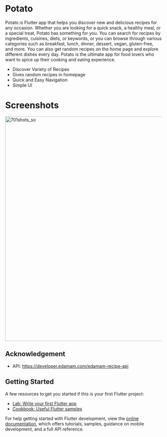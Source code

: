 # Potato

Potato is Flutter app that helps you discover new and delicious recipes for any occasion. Whether you are looking for a quick snack, a healthy meal, or a special treat, Potato has something for you. You can search for recipes by ingredients, cuisines, diets, or keywords, or you can browse through various categories such as breakfast, lunch, dinner, dessert, vegan, gluten-free, and more. You can also get random recipes on the home page and explore different dishes every day. Potato is the ultimate app for food lovers who want to spice up their cooking and eating experience.

- Discover Variety of Recipes
- Gives random recipes in homepage
- Quick and Easy Navigation
- Simple UI

# Screenshots

<img src="https://github.com/isthissuraj/potato/assets/112235622/56d77f7c-acf2-4232-bf84-d9f0019ed95f" alt="701shots_so" width="720"/>


## Acknowledgement 

- API: https://developer.edamam.com/edamam-recipe-api
## Getting Started


A few resources to get you started if this is your first Flutter project:

- [Lab: Write your first Flutter app](https://docs.flutter.dev/get-started/codelab)
- [Cookbook: Useful Flutter samples](https://docs.flutter.dev/cookbook)

For help getting started with Flutter development, view the
[online documentation](https://docs.flutter.dev/), which offers tutorials,
samples, guidance on mobile development, and a full API reference.
